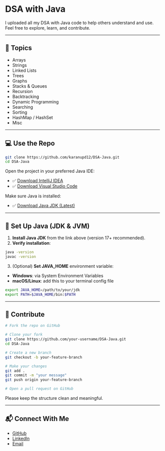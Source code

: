 # DSA with Java

I uploaded all my DSA with Java code to help others understand and use. Feel free to explore, learn, and contribute.

---

## 📂 Topics

- Arrays  
- Strings  
- Linked Lists  
- Trees  
- Graphs  
- Stacks & Queues  
- Recursion  
- Backtracking  
- Dynamic Programming  
- Searching  
- Sorting  
- HashMap / HashSet  
- Misc  

---

## 💻 Use the Repo

```bash
git clone https://github.com/karanupd12/DSA-Java.git
cd DSA-Java
````

Open the project in your preferred Java IDE:

* ✅ [Download IntelliJ IDEA](https://www.jetbrains.com/idea/download/)
* ✅ [Download Visual Studio Code](https://code.visualstudio.com/download)

Make sure Java is installed:

* ✅ [Download Java JDK (Latest)](https://www.oracle.com/java/technologies/javase-downloads.html)

---

## 🔧 Set Up Java (JDK & JVM)

1. **Install Java JDK** from the link above (version 17+ recommended).
2. **Verify installation**:

```bash
java -version
javac -version
```

3. (Optional) **Set JAVA\_HOME** environment variable:

* **Windows**: via System Environment Variables
* **macOS/Linux**: add this to your terminal config file

```bash
export JAVA_HOME=/path/to/your/jdk
export PATH=$JAVA_HOME/bin:$PATH
```

---

## 🤝 Contribute

```bash
# Fork the repo on GitHub

# Clone your fork
git clone https://github.com/your-username/DSA-Java.git
cd DSA-Java

# Create a new branch
git checkout -b your-feature-branch

# Make your changes
git add .
git commit -m "your message"
git push origin your-feature-branch

# Open a pull request on GitHub
```

Please keep the structure clean and meaningful.

---

## 📬 Connect With Me

* [GitHub](https://github.com/karanupd12)
* [LinkedIn](https://linkedin.com/in/karanupd12)
* [Email](mailto:karanupd12@gmail.com)
